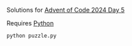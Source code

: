 Solutions for [Advent of Code 2024 Day 5](https://adventofcode.com/2024/day/5)

Requires [Python](https://www.python.org/downloads/)

```
python puzzle.py
```